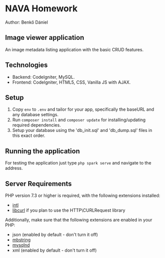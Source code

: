 # NAVA Homework

Author: Benkő Dániel

## Image viewer application

An image metadata listing application with the basic CRUD features.

## Technologies

- Backend: CodeIgniter, MySQL.
- Frontend: CodeIgniter, HTML5, CSS, Vanilla JS with AJAX.

## Setup

1. Copy `env` to `.env` and tailor for your app, specifically the baseURL
and any database settings.
2. Run `composer install` and `composer update` for installing/updating required dependencies.
3. Setup your database using the 'db_init.sql' and 'db_dump.sql' files in this exact order.

## Running the application

For testing the application just type `php spark serve` and navigate to the address.

## Server Requirements

PHP version 7.3 or higher is required, with the following extensions installed:

- [intl](http://php.net/manual/en/intl.requirements.php)
- [libcurl](http://php.net/manual/en/curl.requirements.php) if you plan to use the HTTP\CURLRequest library

Additionally, make sure that the following extensions are enabled in your PHP:

- json (enabled by default - don't turn it off)
- [mbstring](http://php.net/manual/en/mbstring.installation.php)
- [mysqlnd](http://php.net/manual/en/mysqlnd.install.php)
- xml (enabled by default - don't turn it off)
